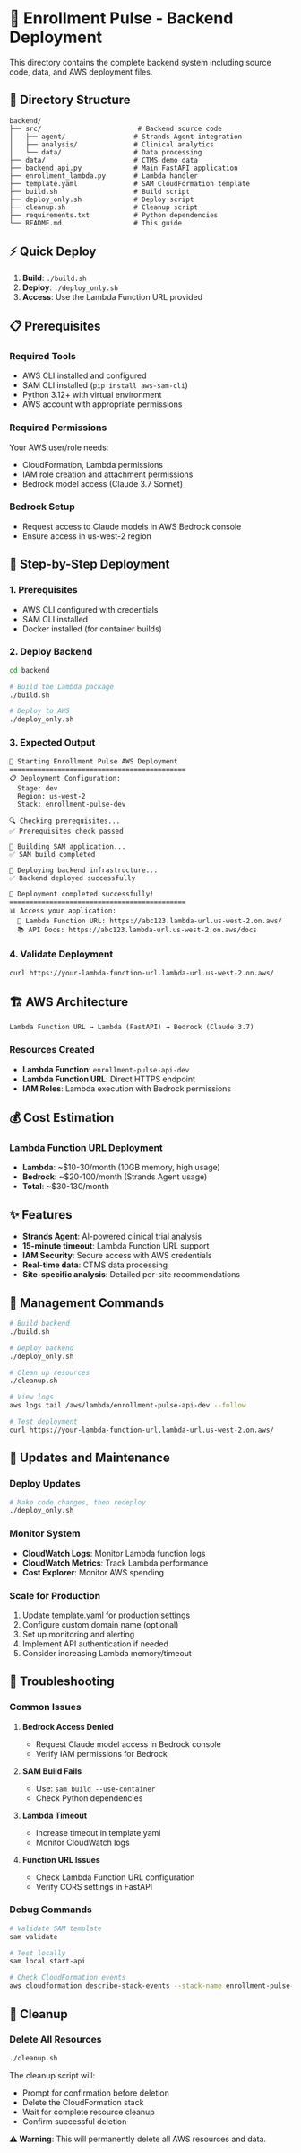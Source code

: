 # 🚀 Enrollment Pulse - Backend Deployment

This directory contains the complete backend system including source code, data, and AWS deployment files.

## 📁 Directory Structure

```
backend/
├── src/                        # Backend source code
│   ├── agent/                 # Strands Agent integration
│   ├── analysis/              # Clinical analytics
│   └── data/                  # Data processing
├── data/                      # CTMS demo data
├── backend_api.py             # Main FastAPI application
├── enrollment_lambda.py       # Lambda handler
├── template.yaml              # SAM CloudFormation template
├── build.sh                   # Build script
├── deploy_only.sh             # Deploy script
├── cleanup.sh                 # Cleanup script
├── requirements.txt           # Python dependencies
└── README.md                  # This guide
```

## ⚡ Quick Deploy

1. **Build**: `./build.sh`
2. **Deploy**: `./deploy_only.sh`
3. **Access**: Use the Lambda Function URL provided

## 📋 Prerequisites

### Required Tools
- AWS CLI installed and configured
- SAM CLI installed (`pip install aws-sam-cli`)
- Python 3.12+ with virtual environment
- AWS account with appropriate permissions

### Required Permissions
Your AWS user/role needs:
- CloudFormation, Lambda permissions
- IAM role creation and attachment permissions
- Bedrock model access (Claude 3.7 Sonnet)

### Bedrock Setup
- Request access to Claude models in AWS Bedrock console
- Ensure access in us-west-2 region

## 🚀 Step-by-Step Deployment

### 1. Prerequisites
- AWS CLI configured with credentials
- SAM CLI installed
- Docker installed (for container builds)

### 2. Deploy Backend
```bash
cd backend

# Build the Lambda package
./build.sh

# Deploy to AWS
./deploy_only.sh
```

### 3. Expected Output
```
🚀 Starting Enrollment Pulse AWS Deployment
============================================
📋 Deployment Configuration:
  Stage: dev
  Region: us-west-2
  Stack: enrollment-pulse-dev

🔍 Checking prerequisites...
✅ Prerequisites check passed

🔨 Building SAM application...
✅ SAM build completed

🚀 Deploying backend infrastructure...
✅ Backend deployed successfully

🎉 Deployment completed successfully!
============================================
📊 Access your application:
  🔗 Lambda Function URL: https://abc123.lambda-url.us-west-2.on.aws/
  📚 API Docs: https://abc123.lambda-url.us-west-2.on.aws/docs
```

### 4. Validate Deployment
```bash
curl https://your-lambda-function-url.lambda-url.us-west-2.on.aws/
```

## 🏗️ AWS Architecture

```
Lambda Function URL → Lambda (FastAPI) → Bedrock (Claude 3.7)
```

### Resources Created
- **Lambda Function**: `enrollment-pulse-api-dev`
- **Lambda Function URL**: Direct HTTPS endpoint
- **IAM Roles**: Lambda execution with Bedrock permissions

## 💰 Cost Estimation

### Lambda Function URL Deployment
- **Lambda**: ~$10-30/month (10GB memory, high usage)
- **Bedrock**: ~$20-100/month (Strands Agent usage)
- **Total**: ~$30-130/month

## ✨ Features

- **Strands Agent**: AI-powered clinical trial analysis
- **15-minute timeout**: Lambda Function URL support
- **IAM Security**: Secure access with AWS credentials
- **Real-time data**: CTMS data processing
- **Site-specific analysis**: Detailed per-site recommendations

## 🔧 Management Commands

```bash
# Build backend
./build.sh

# Deploy backend
./deploy_only.sh

# Clean up resources
./cleanup.sh

# View logs
aws logs tail /aws/lambda/enrollment-pulse-api-dev --follow

# Test deployment
curl https://your-lambda-function-url.lambda-url.us-west-2.on.aws/
```

## 🔄 Updates and Maintenance

### Deploy Updates
```bash
# Make code changes, then redeploy
./deploy_only.sh
```

### Monitor System
- **CloudWatch Logs**: Monitor Lambda function logs
- **CloudWatch Metrics**: Track Lambda performance
- **Cost Explorer**: Monitor AWS spending

### Scale for Production
1. Update template.yaml for production settings
2. Configure custom domain name (optional)
3. Set up monitoring and alerting
4. Implement API authentication if needed
5. Consider increasing Lambda memory/timeout

## 🐛 Troubleshooting

### Common Issues

1. **Bedrock Access Denied**
   - Request Claude model access in Bedrock console
   - Verify IAM permissions for Bedrock

2. **SAM Build Fails**
   - Use: `sam build --use-container`
   - Check Python dependencies

3. **Lambda Timeout**
   - Increase timeout in template.yaml
   - Monitor CloudWatch logs

4. **Function URL Issues**
   - Check Lambda Function URL configuration
   - Verify CORS settings in FastAPI

### Debug Commands
```bash
# Validate SAM template
sam validate

# Test locally
sam local start-api

# Check CloudFormation events
aws cloudformation describe-stack-events --stack-name enrollment-pulse-dev
```

## 🧹 Cleanup

### Delete All Resources
```bash
./cleanup.sh
```

The cleanup script will:
- Prompt for confirmation before deletion
- Delete the CloudFormation stack
- Wait for complete resource cleanup
- Confirm successful deletion

**⚠️ Warning**: This will permanently delete all AWS resources and data.
